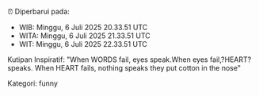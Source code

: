 ⏰ Diperbarui pada:
- WIB: Minggu, 6 Juli 2025 20.33.51 UTC
- WITA: Minggu, 6 Juli 2025 21.33.51 UTC
- WIT: Minggu, 6 Juli 2025 22.33.51 UTC

Kutipan Inspiratif:
"When WORDS fail, eyes speak.When eyes fail,?HEART? speaks. When HEART fails, nothing speaks they put cotton in the nose"


Kategori: funny

